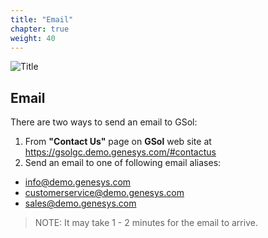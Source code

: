 ```yaml
---
title: "Email"
chapter: true
weight: 40
---
```


![Title](/images/Login.PNG)

## Email

There are two ways to send an email to GSol:

1. From **"Contact Us"** page on **GSol** web site at https://gsolgc.demo.genesys.com/#contactus
2. Send an email to one of following email aliases:
- info@demo.genesys.com
- customerservice@demo.genesys.com
- sales@demo.genesys.com 

> NOTE: It may take 1 - 2 minutes for the email to arrive.

